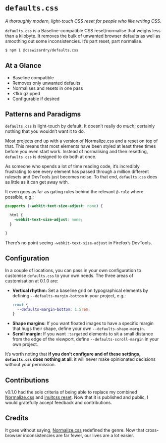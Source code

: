 # `defaults.css`

_A thoroughly modern, light-touch CSS reset for people who like writing CSS._

`defaults.css` is a Baseline-compatible CSS reset/normalise that weighs less
than a kilobyte. It removes the bulk of unwanted browser defaults as well as
smoothing out some inconsistencies. It’s part reset, part normalise.

```bash
$ npm i @csswizardry/defaults.css
```

## At a Glance

* Baseline compatible
* Removes only unwanted defaults
* Normalises and resets in one pass
* <1kb gzipped
* Configurable if desired

## Patterns and Paradigms

`defaults.css` is light-touch by default. It doesn’t really do _much_; certainly
nothing that you wouldn’t want it to do.

Most projects end up with a version of Normalize.css and a reset on top of that.
This means that most elements have been styled at least three times before you
even start work. Instead of normalising and then resetting, `defaults.css` is
designed to do both at once.

As someone who spends a lot of time reading code, it’s incredibly frustrating to
see every element has passed through a million different rulesets and DevTools
just becomes noise. To that end, `defaults.css` does as little as it can get
away with.

It even goes as far as gating rules behind the relevant `@-rule` where possible,
e.g.:

```css
@supports (-webkit-text-size-adjust: none) {

  html {
    -webkit-text-size-adjust: none;
  }

}
```

There’s no point seeing `-webkit-text-size-adjust` in Firefox’s DevTools.

## Configuration

In a couple of locations, you can pass in your own configuration to customise
`defaults.css` to your own needs. The three areas of customisation at 0.1.0 are:

* **Vertical rhythm:** Set a baseline grid on typographical elements by
  defining `--defaults-margin-bottom` in your project, e.g.:
  ```css
  :root {
    --defaults-margin-bottom: 1.5rem;
  }
  ```
* **Shape margins:** If you want floated images to have a specific margin that
  hugs their shape, define your own `--defaults-shape-margin`.
* **Scroll margin:** If you want `:target`ed elements to sit a small distance
  from the edge of the viewport, define `--defaults-scroll-margin` in your own
  project.

It’s worth noting that **if you don’t configure and of these settings,
`defaults.css` does nothing at all**: it will never make opinionated decisions
without your permission.

## Contributions

v0.1.0 had the sole criteria of being able to replace my combined
[Normalize.css](https://necolas.github.io/normalize.css/) and [inuitcss
reset](https://github.com/inuitcss/inuitcss/blob/develop/generic/_generic.reset.scss).
Now that it is published and public, I would gratefully accept feedback and
contributions.

## Credits

It goes without saying,
[Normalize.css](https://github.com/necolas/normalize.css) redefined the genre.
Now that cross-browser inconsistencies are far fewer, our lives are a lot
easier.
